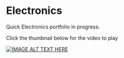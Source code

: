 # Electronics

Quick Electronics portfolio in progress.

Click the thumbnail below for the video to play

[![IMAGE ALT TEXT HERE](https://img.youtube.com/vi/vjTF_rUfjfM/0.jpg)](https://www.youtube.com/watch?v=vjTF_rUfjfM)


